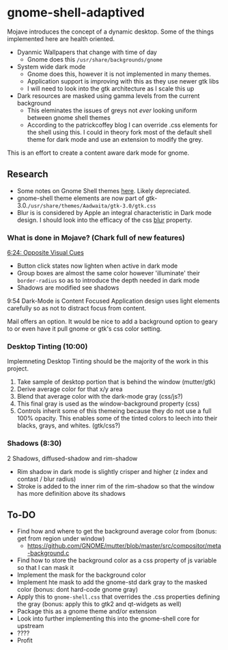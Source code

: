 # gnome-shell-adaptived

Mojave introduces the concept of a dynamic desktop. Some of the things implemented here are health oriented.

* Dyanmic Wallpapers that change with time of day
  * Gnome does this `/usr/share/backgrounds/gnome`
* System wide dark mode
  * Gnome does this, however it is not implemented in many themes.
  * Application support is improving with this as they use newer gtk libs
  * I will need to look into the gtk architecture as I scale this up
* Dark resources are masked using gamma levels from the current background
  * This eleminates the issues of greys not *ever* looking uniform between gnome shell themes
  * According to the patrickcoffey blog I can override .css elements for the shell using this. I could in theory fork most of the default shell theme for dark mode and use an extension to modify the grey.

This is an effort to create a content aware dark mode for gnome.

## Research

* Some notes on Gnome Shell themes [here](http://www.patrickcoffey.io/post/theming-gnome-shell-sass-and-gulp). Likely depreciated.
* gnome-shell theme elements are now part of gtk-3.0.`/usr/share/themes/Aadwaita/gtk-3.0/gtk.css`
* Blur is is considered by Apple an integral characteristic in Dark mode design. I should look into the efficacy of the css [blur](https://developer.mozilla.org/en-US/docs/Web/CSS/filter-function/blur) property.

### What is done in Mojave? (Chark full of new features)

[6:24: Opposite Visual Cues](https://developer.apple.com/videos/play/wwdc2018/210)

* Button click states now lighten when active in dark mode
* Group boxes are almost the same color however 'illuminate' their `border-radius` so as to introduce the depth needed in dark mode
* Shadows are modified see shadows

9:54 Dark-Mode is Content Focused
Application design uses light elements carefully so as not to distract focus from content.

Mail offers an option. It would be nice to add a background option to geary to or even have it pull gnome or gtk's css color setting.

### Desktop Tinting (10:00)
Implemneting Desktop Tinting should be the majority of the work in this project.

1. Take sample of desktop portion that is behind the window (mutter/gtk)
2. Derive average color for that x/y area
3. Blend that average color with the dark-mode gray (css/js?)
4. This final gray is used as the window-background property (css)
5. Controls inherit some of this themeing because they do not use a full 100% opacity. This enables some of the tinted colors to leech into their blacks, grays, and whites. (gtk/css?)


### Shadows (8:30)
2 Shadows, diffused-shadow and rim-shadow

* Rim shadow in dark mode is slightly crisper and higher (z index and contast / blur radius)
* Stroke is added to the inner rim of the rim-shadow so that the window has more definition above its shadows

## To-DO

* Find how and where to get the background average color from (bonus: get from region under window)
  * https://github.com/GNOME/mutter/blob/master/src/compositor/meta-background.c
* Find how to store the background color as a css property of js variable so that I can mask it
* Implement the mask for the background color
* Implement hte mask to add the gnome-std dark gray to the masked color (bonus: dont hard-code gnome gray)
* Apply this to `gnome-shell.css` that overrides the .css properties defining the gray (bonus: apply this to gtk2 and qt-widgets as well)
* Package this as a gnome theme and/or extension
* Look into further implementing this into the gnome-shell core for upstream
* ????
* Profit
